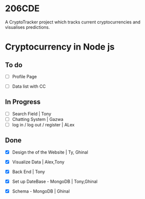 # 206CDE
A CryptoTracker project which tracks current cryptocurrencies and visualises predictions.




<h1>Cryptocurrency in Node js</h1>

<h2>To do</h2>

- [ ]  Profile Page
- [ ]  Data list with CC


<h2>In Progress</h2>

- [ ]  Search Field | Tony
- [ ]  Chatting System | Gazwa 
- [ ]  log in / log out / register | ALex
    
<h2>Done</h2>


- [X]  Design the of the Website | Ty, Ghinal
- [X]  Visualize Data | Alex,Tony
- [X]  Back End | Tony 
- [X]  Set up DateBase - MongoDB | Tony,Ghinal
- [X]  Schema - MongoDB | Ghinal

